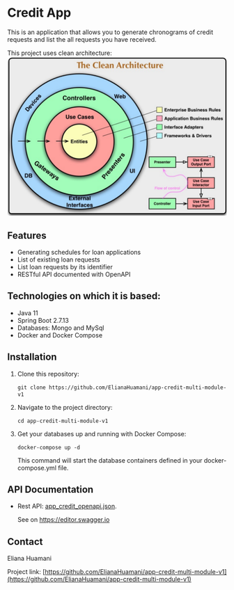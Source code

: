# Credit App

This is an application that allows you to generate chronograms of credit requests and list the all requests you have received.

This project uses clean architecture:
![Clean architecture](docs/clean_architecture.png)


## Features

- Generating schedules for loan applications
- List of existing loan requests
- List loan requests by its identifier
- RESTful API documented with OpenAPI


## Technologies on which it is based:

- Java 11
- Spring Boot 2.7.13
- Databases: Mongo and MySql
- Docker and Docker Compose


## Installation

1. Clone this repository:
   ```
   git clone https://github.com/ElianaHuamani/app-credit-multi-module-v1
   ```
2. Navigate to the project directory:
   ```
   cd app-credit-multi-module-v1
   ```
3. Get your databases up and running with Docker Compose:
   ```
   docker-compose up -d
   ```
   This command will start the database containers defined in your docker-compose.yml file.


## API Documentation

- Rest API: [app_credit_openapi.json](docs/app_credit_openapi.json).

  See on https://editor.swagger.io



## Contact

Eliana Huamani

Project link: [https://github.com/ElianaHuamani/app-credit-multi-module-v1](https://github.com/ElianaHuamani/app-credit-multi-module-v1)